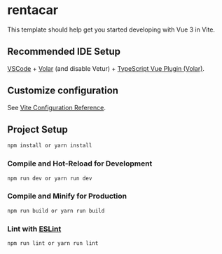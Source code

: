 # rentacar

This template should help get you started developing with Vue 3 in Vite.

## Recommended IDE Setup

[VSCode](https://code.visualstudio.com/) + [Volar](https://marketplace.visualstudio.com/items?itemName=Vue.volar) (and disable Vetur) + [TypeScript Vue Plugin (Volar)](https://marketplace.visualstudio.com/items?itemName=Vue.vscode-typescript-vue-plugin).

## Customize configuration

See [Vite Configuration Reference](https://vitejs.dev/config/).

## Project Setup

```sh
npm install or yarn install
```

### Compile and Hot-Reload for Development

```sh
npm run dev or yarn run dev
```

### Compile and Minify for Production

```sh
npm run build or yarn run build
```

### Lint with [ESLint](https://eslint.org/)

```sh
npm run lint or yarn run lint
```
